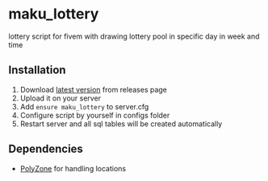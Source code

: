 # maku_lottery
lottery script for fivem with drawing lottery pool in specific day in week and time

## Installation
1. Download [latest version](https://github.com/itIsMaku/maku_lottery/releases/latest) from releases page
2. Upload it on your server
3. Add `ensure maku_lottery` to server.cfg
4. Configure script by yourself in configs folder
5. Restart server and all sql tables will be created automatically

## Dependencies
- [PolyZone](https://github.com/mkafrin/PolyZone/releases/latest) for handling locations
